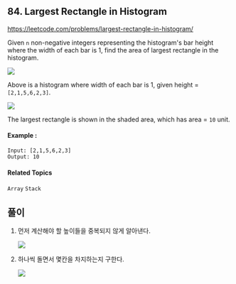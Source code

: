 ## 84. Largest Rectangle in Histogram

https://leetcode.com/problems/largest-rectangle-in-histogram/

Given `n` non-negative integers representing the histogram's bar height where the width of each bar is 1, find the area of largest rectangle in the histogram.

![](https://i.imgur.com/oBUOs3M.png)

Above is a histogram where width of each bar is 1, given height = `[2,1,5,6,2,3]`.

![](https://i.imgur.com/ZiuykhP.png)

The largest rectangle is shown in the shaded area, which has area = `10` unit.

#### Example :

```
Input: [2,1,5,6,2,3]
Output: 10
```

#### Related Topics

`Array` `Stack`

## 풀이

1. 먼저 계산해야 할 높이들을 중복되지 않게 알아낸다.

    ![](https://i.imgur.com/hopPwZD.png)
    
2. 하나씩 돌면서 몇칸을 차지하는지 구한다.

    ![](https://i.imgur.com/TS8XduS.png)
